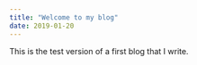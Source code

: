 ```yaml
---
title: "Welcome to my blog"
date: 2019-01-20
---
```


This is the test version of a first blog that I write.
